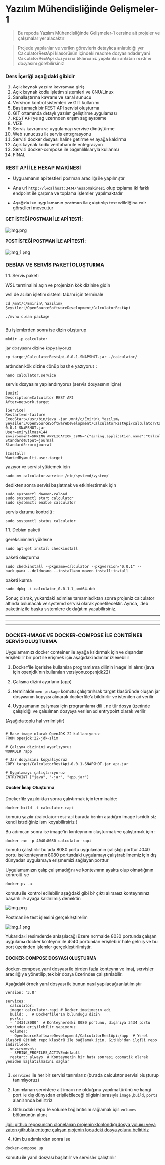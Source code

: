 # Yazılım Mühendisliğinde Gelişmeler-1
> Bu repoda Yazılım Mühendisliğinde Gelişmeler-1 dersine ait projeler ve çalışmalar yer alacaktır

>Projede yapılanlar ve verilen görevlerin detaylıca anlatıldığı 
> yer CalculatorRestApi klasörünün içindeki readme dosyasındadır
> yani CalculatorRestApi dosyasına tıklarsanız yapılanları anlatan 
> readme dosyasını görebilirsiniz 
> 
> 
### Ders İçeriği aşağıdaki gibidir 

1. Açık kaynak yazılım kavramına giriş
2. Açık kaynak kodlu işletim sistemleri ve GNU/Linux
3. Sanallaştırma kavramı ve sanal sunucu
4. Versiyon kontrol sistemleri ve GIT kullanımı
5. Basit amaçlı bir REST API servisi oluşturma
6. GIT ortamında detaylı yazılım geliştirme uygulaması
7. REST API’ye ağ üzerinden erişim sağlayabilme
8. VİZE
9. Servis kavramı ve uygulamayı servise dönüştürme
10. Web sunucusu ile servis entegrasyonu
11. Servisi docker dosyası haline getirme ve ayağa kaldırma
12. Açık kaynak kodlu veritabanı ile entegrasyon
13. Servisi docker-compose ile bağımlılıklarıyla kullanma
14. FİNAL



### REST APİ İLE HESAP MAKİNESİ 

- Uygulamanın api testleri postman aracılığı ile yapılmıştır

- Ana url `http://localhost:3434/hesapmakinesi` olup toplama iki farklı endpoint ile 
çarpma ve toplama işlemleri yapılmaktadır 

- Aşağıda ise uygulamanın postman ile çalıştırılıp test edildiğine dair görselleri mevcuttur

#### GET İSTEĞİ POSTMAN İLE APİ TESTİ :

![img.png](Images/img.png)

#### POST İSTEĞİ POSTMAN İLE APİ TESTİ :

![img_1.png](Images%2Fimg_1.png)


### DEBİAN VE SERVİS PAKETİ OLUŞTURMA 

1.1. Servis paketi

WSL terminalini açın ve projenizin kök dizinine gidin

wsl de açılan işletim sistemi tabanı için terminale 

````properties
cd /mnt/c/Emirin\ Yazılım\ Şeysileri/OpenSourceSoftwareDevelopment/CalculatorRestApi
````

````properties
./mvnw clean package


````

Bu işlemlerden sonra ise dizin oluşturup

````properties
mkdir -p calculator
````

jar dosyasını dizine kopyalıyoruz
````properties
cp target/CalculatorRestApi-0.0.1-SNAPSHOT.jar ./calculator/
````

ardından kök dizine dönüp bash'e yazıyoruz : 

````properties
nano calculator.service
````

servis dosyasını yapılandırıyoruz (servis dosyasının içine)

````properties
[Unit]
Description=Calculator REST API  
After=network.target  

[Service]
Restart=on-failure  
ExecStart=/usr/bin/java -jar /mnt/c/Emirin\ Yazılım\ Şeysileri/OpenSourceSoftwareDevelopment/CalculatorRestApi/calculator/Calculator-0.0.1-SNAPSHOT.jar  
User=emiryilmaz4144
Environment=SPRING_APPLICATION_JSON='{"spring.application.name":"Calculator","server.port":3434}'  
StandardOutput=journal  
StandardError=journal  

[Install]
WantedBy=multi-user.target
````

yazıyor ve servisi yüklemek için 

````properties
sudo mv calculator.service /etc/systemd/system/
````

dedikten sonra servisi başlatmak ve etkinleştirmek için 

````properties
sudo systemctl daemon-reload  
sudo systemctl start calculator  
sudo systemctl enable calculator
````

servis durumu kontrolü : 

````properties
sudo systemctl status calculator
````
1.1. Debian paketi

gereksinimleri yükleme
````properties
sudo apt-get install checkinstall
````

paketi oluşturma 

````properties
sudo checkinstall --pkgname=calculator --pkgversion="0.0.1" --backup=no --deldoc=no --install=no maven install:install
````
paketi kurma 

````properties
sudo dpkg -i calculator_0.0.1-1_amd64.deb
````

Sonuç olarak, yukarıdaki adımları 
tamamladıktan sonra projeniz calculator 
altında bulunacak ve systemd 
servisi olarak yönetilecektir. 
Ayrıca, .deb paketiniz ile başka 
sistemlere de dağıtım yapabilirsiniz.

<hr>
<hr>
<hr>

### DOCKER-IMAGE VE DOCKER-COMPOSE İLE CONTEİNER SERVİS OLUŞTURMA

Uygulamamızı docker conteiner ile ayağa kaldırmak için
ve dışarıdan erişilebilir bir port ile erişmek için aşağıdaki
adımlar izlenebilir 

1. Dockerfile içerisine kullanılan programlama dilinin
image'ini alırız (java için openjdk'nın kullanılan versiyonu:openjdk22)

2. Çalışma dizini ayarlanır (app)
3. terminalde ``mvn package`` komutu çalışıtırılarak target klasöründe
oluşan jar dosyasının kopyası alınarak dockerfile'a bildirirlir ve istenilen ad
verilir
4. Uygulamanın çalışması için programlama dili , ne tür dosya üzerinde çalışıldığı ve 
çalışılınan dosyaya verilen ad entrypoint olarak verilir

(Aşağıda toplu hal verilmiştir)

````properties

# Base image olarak OpenJDK 22 kullanıyoruz
FROM openjdk:22-jdk-slim

# Çalışma dizinini ayarlıyoruz
WORKDIR /app

# Jar dosyasını kopyalıyoruz
COPY target/CalculatorRestApi-0.0.1-SNAPSHOT.jar app.jar

# Uygulamayı çalıştırıyoruz
ENTRYPOINT ["java", "-jar", "app.jar"]

````

#### Docker İmajı Oluşturma

Dockerfile yazıldıktan sonra çalıştırmak için terminalde: 

````properties
docker build -t calculator-rapi
````
komutu yazılır (calculator-rest-api burada benim atadığım image ismidir
siz kendi istediğiniz ismi koyabilirsiniz )

Bu adımdan sonra ise image'in konteynırını oluşturmak ve çalıştırmak için : 

````properties
docker run -p 4040:8080 calculator-rapi
````

komutu çalıştırılır burada 8080 portu uygulamanın çalıştığı porttur
4040 portu ise konteynırın 8080 portundaki uygulamayı çalıştırabilmemiz
için dış dünyadan uygulamaya erişmemizi sağlayan porttur 

Uygulamamızın çalıp çalışmadığını ve konteynırın ayakta olup olmadığının 
kontrolü ise 

````properties
docker ps -a 
````
komutu ile kontrol edilebilir aşağıdaki gibi bir çıktı
alırsanız konteynırınız başarılı ile ayağa kaldırılmış demektir: 

![img.png](img.png)

Postman ile test işlemini gerçekleştirelim

![img_1.png](img_1.png)

Yukarıdaki resimdende anlaşılacağı üzere normalde 8080 portunda
çalışan uygulama docker konteynır ile 4040 portundan erişilebilir hale
gelmiş ve bu port üzerinden işlemler gerçekleştirilmiştir.


#### DOCKER-COMPOSE DOSYASI OLUŞTURMA 

docker-compose.yaml dosyası ile birden fazla 
konteynır ve imaj, servisler aracılığıyla yönetilip, tek bir dosya üzerinden çalıştırılabilir. 

Aşağıdaki örnek yaml dosyası ile bunun nasıl yapılacağı anlatılmıştır

````properties
version: '3.8'

services:
  calculator:
  image: calculator-rapi # Docker imajımızın adı
  build: .  # Dockerfile'ın bulunduğu dizin
  ports:
  - "3434:8080"  # Konteynerdeki 8080 portunu, dışarıya 3434 portu üzerinden erişilebilir yapıyoruz
  volumes:
  - OpenSourceSoftwareDevelopment/CalculatorRestApi:/app  # Yerel klasörü GitHub repo klasörü ile bağlamak için. GitHub'dan ilgili repo indirilecek
  environment:
  - SPRING_PROFILES_ACTIVE=default
  restart: always  # Konteynerin bir hata sonrası otomatik olarak yeniden başlatılmasını sağlar


````

1. `services` ile her bir servisi tanımlarız (burada calculator servisi oluşturup tanımlıyoruz)

2. tanımlanan servislere ait imajın ne olduğunu yapılma türünü ve hangi port ile dış dünyadan 
erişilebileceği bilgisini sırasıyla `image` ,`build`, `ports` alanlarında belirtiriz

3. Githubdaki repo ile volume bağlantısını sağlamak için `volumes` bölümünün altına
<u>
ilgili github reposundan clonelanan projenin klonlondığı dosya yolunu veya zaten githubla entegre çalışan projenin
localdeki dosya yolunu belirtiriz
</u>

4. tüm bu adımlardan sonra ise 
````properties
docker-compose up 
````
komutu ile yaml dosyası başlatılır ve servisler çalıştırılır